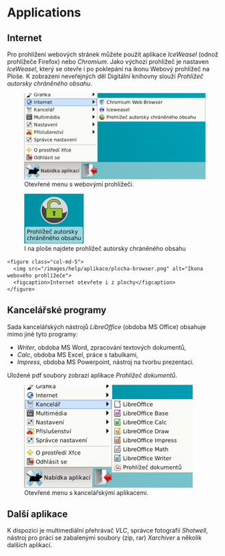 # Applications

## Internet
Pro prohlížení webových stránek můžete použít aplikace *IceWeasel* (odnož prohlížeče Firefox) nebo *Chromium*.
Jako výchozí prohlížeč je nastaven *IceWeasel*, který se otevře i po poklepání na ikonu Webový prohlížeč na Ploše.
K zobrazení neveřejných děl Digitální knihovny slouží *Prohlížeč autorsky chráněného obsahu*.

<figure>
  <img src="/images/help/aplikace/menu-internet.png" alt="XFCE menu Internet">
  <figcaption>Otevřené menu s webovými prohlížeči.</figcaption>
</figure>

<div class="row">
    <figure class="col-md-5 col-md-offset-1">
      <img src="/images/help/aplikace/plocha-pacho.png" alt="Ikona prohlížeče chráněného obsahu">
      <figcaption>I na ploše najdete prohlížeč autorsky chráněného obsahu</figcaption>
    </figure>
    
    <figure class="col-md-5">
      <img src="/images/help/aplikace/plocha-browser.png" alt="Ikona webového prohlížeče">
      <figcaption>Internet otevřete i z plochy</figcaption>
    </figure>
</div>

## Kancelářské programy
Sada kancelářských nástrojů *LibreOffice* (obdoba MS Office) obsahuje mimo jiné tyto programy:

* *Writer*, obdoba MS Word, zpracování textových dokumentů,
* *Calc*, obdoba MS Excel, práce s tabulkami,
* *Impress*, obdoba MS Powerpoint, nástroj na tvorbu prezentací.

Uložené pdf soubory zobrazí aplikace *Prohlížeč dokumentů*.

<figure>
  <img src="/images/help/aplikace/menu-office.png" alt="Menu Kancelářské aplikace">
  <figcaption>Otevřené menu s kancelářskými aplikacemi.</figcaption>
</figure>

## Další aplikace
K dispozici je multimediální přehrávač *VLC*, správce fotografií *Shotwell*,
nástroj pro práci se zabalenými soubory (zip, rar) *Xarchiver* a několik dalších aplikací.

